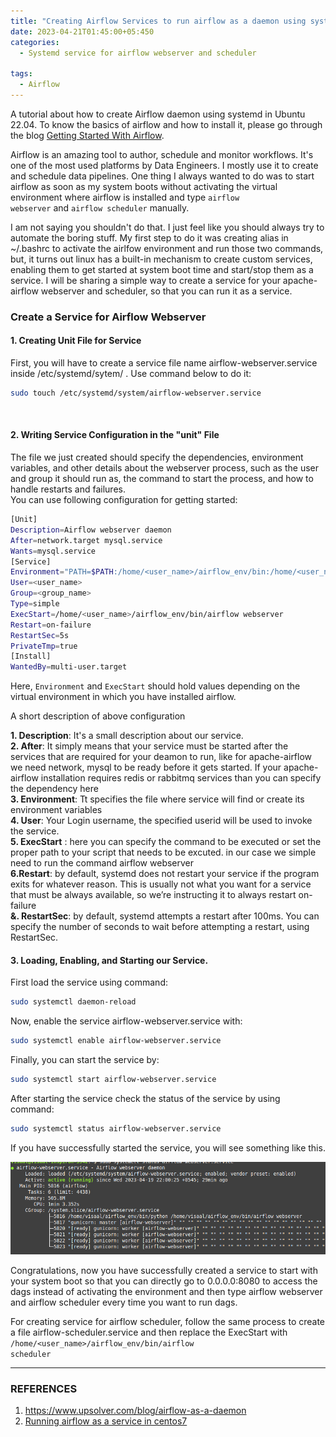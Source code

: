 ```yaml
---
title: "Creating Airflow Services to run airflow as a daemon using systemd in Ubuntu"
date: 2023-04-21T01:45:00+05:450
categories:
  - Systemd service for airflow webserver and scheduler

tags:
  - Airflow
---
```



A tutorial about how to create Airflow daemon using systemd in Ubuntu 22.04. To know the basics of airflow and how to install it, please go through the blog <a href = 'https://visaalpathak.github.io/getting-started-with-apache-airflow/'>Getting Started With Airflow</a>.

Airflow is an amazing tool to author, schedule and monitor workflows. It's one of the most used platforms by Data Engineers. I mostly use it to create and schedule data pipelines. One thing I always wanted to do was to start airflow as soon as my system boots without activating the virtual environment where airflow is installed and type <code>airflow webserver</code> and <code>airflow scheduler</code> manually.

 I am not saying you shouldn't do that. I just feel like you should always try to automate the boring stuff. My first step to do it was creating alias in ~/.bashrc to activate the airlfow environment and run those two commands, but, it turns out linux has a built-in mechanism to create custom services, enabling them to get started at system boot time and start/stop them as a service. I will be sharing a simple way to create a service for your apache-airflow webserver and scheduler, so that you can run it as a service.

 <h3> Create a Service for Airflow Webserver</h3>

#### 1. Creating Unit File for Service 
 First, you will have to create a service file name airflow-webserver.service inside /etc/systemd/sytem/ . Use command below to do it:
 ```bash
 sudo touch /etc/systemd/system/airflow-webserver.service
 ```


<br>

 #### 2. Writing Service Configuration in the "unit" File

 The file we just created should specify the dependencies, environment variables, and other details about the webserver process, such as the user and group it should run as, the command to start the process, and how to handle restarts and failures.
<br>You can use following configuration for getting started:
```bash
[Unit]
Description=Airflow webserver daemon
After=network.target mysql.service
Wants=mysql.service
[Service]
Environment="PATH=$PATH:/home/<user_name>/airflow_env/bin:/home/<user_name>/airflow/"
User=<user_name>
Group=<group_name>
Type=simple
ExecStart=/home/<user_name>/airflow_env/bin/airflow webserver
Restart=on-failure
RestartSec=5s
PrivateTmp=true
[Install]
WantedBy=multi-user.target
```
Here, <code>Environment</code> and <code>ExecStart</code> should hold values depending on the virtual environment in which you have installed airflow.<br>

A short description of above configuration


**1. Description**: It's a small description about our service.<br>
**2. After**: It simply means that your service must be started after the services that are required for your deamon to run, like for apache-airflow we need network, mysql to be ready before it gets started. If your apache-airflow installation requires redis or rabbitmq services than you can specify the dependency here<br>
**3. Environment**: Tt specifies the file where service will find or create its environment variables<br>
**4. User**: Your Login username, the specified userid will be used to invoke the service.<br>
**5. ExecStart** : here you can specify the command to be executed or set the proper path to your script that needs to be excuted. in our case we simple need to run the command airflow webserver<br>
**6.Restart**: by default, systemd does not restart your service if the program exits for whatever reason. This is usually not what you want for a service that must be always available, so we’re instructing it to always restart on-failure<br>
**&. RestartSec**: by default, systemd attempts a restart after 100ms. You can specify the number of seconds to wait before attempting a restart, using RestartSec.


#### 3. Loading, Enabling, and Starting our Service.

First load the service using command:
```bash
sudo systemctl daemon-reload
```

Now, enable the service airflow-webserver.service with:
```bash
sudo systemctl enable airflow-webserver.service
```

Finally, you can start the service by:
 ```bash
sudo systemctl start airflow-webserver.service
```

After starting the service check the status of the service by using command:

```bash
sudo systemctl status airflow-webserver.service
```
If you have successfully started the service, you will see something like this.<br>

![service_status.png](../assets/images/airflow/service_status.png)


Congratulations, now you have successfully created a service to start with your system boot so that you can directly go to 0.0.0.0:8080 to access the dags instead of activating the environment and then type airflow webserver and airflow scheduler every time you want to run dags.<br>

For creating service for airflow scheduler, follow the same process to create a file airflow-scheduler.service and then replace the ExecStart with <code>/home/<user_name>/airflow_env/bin/airflow scheduler</code>





---
### REFERENCES
1. https://www.upsolver.com/blog/airflow-as-a-daemon
2. <a href="https://teguharif.medium.com/data-engineering-series-run-apache-airflow-as-a-service-on-centos-7-apache-airflow-2-f9ea16fdaef8">Running airflow as a service in centos7</a>
